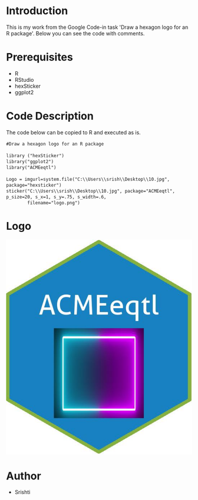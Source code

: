 
# Introduction
This is my work from the Google Code-in task 'Draw a hexagon logo for an R package'. Below you can see the code with comments.

# Prerequisites
- R
- RStudio
- hexSticker
- ggplot2

# Code Description
The code below can be copied to R and executed as is.

```
#Draw a hexagon logo for an R package

library ("hexSticker")
library("ggplot2")
library("ACMEeqtl")

Logo = imgurl=system.file("C:\\Users\\srish\\Desktop\\10.jpg", package="hexsticker")
sticker("C:\\Users\\srish\\Desktop\\10.jpg", package="ACMEeqtl", p_size=20, s_x=1, s_y=.75, s_width=.6,
        filename="logo.png")

```
# Logo 

![](aa.jpg)

# Author
- Srishti 
